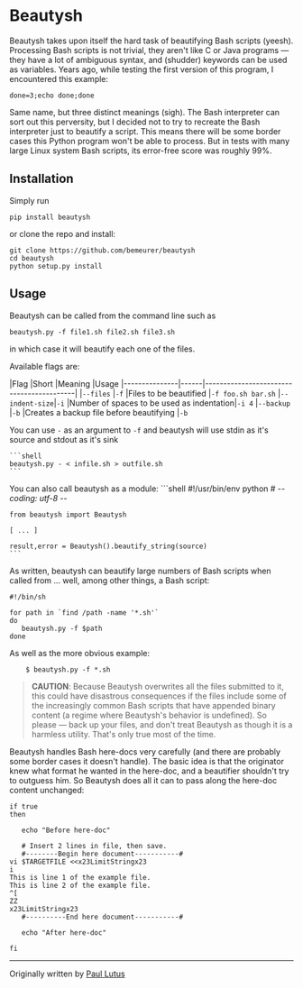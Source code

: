 # Beautysh

Beautysh takes upon itself the hard task of beautifying Bash scripts (yeesh).
Processing Bash scripts is not trivial, they aren't like C or Java programs —
they have a lot of ambiguous syntax, and (shudder) keywords can be used as
variables. Years ago, while testing the first version of this program, I
encountered this example:
```shell
done=3;echo done;done
```
Same name, but three distinct meanings (sigh). The Bash interpreter can sort out
 this perversity, but I decided not to try to recreate the Bash interpreter just
 to beautify a script. This means there will be some border cases this Python
program won't be able to process. But in tests with many large Linux system
Bash scripts, its error-free score was roughly 99%.

## Installation

Simply run
```shell
pip install beautysh
```
or clone the repo and install:
```shell
git clone https://github.com/bemeurer/beautysh
cd beautysh
python setup.py install
```

## Usage

Beautysh can be called from the command line such as
```shell
beautysh.py -f file1.sh file2.sh file3.sh
```
in which case it will beautify each one of the files.

Available flags are:

|Flag           |Short |Meaning                                   |Usage
|---------------|------|------------------------------------------|
|`--files`      |`-f`  |Files to be beautified                    |`-f foo.sh bar.sh`
|`--indent-size`|`-i`  |Number of spaces to be used as indentation|`-i 4`
|`--backup`     |`-b`  |Creates a backup file before beautifying  |`-b`

You can use `-` as an argument to `-f` and beautysh will use stdin as it's
source and stdout as it's sink

    ```shell
    beautysh.py - < infile.sh > outfile.sh
    ```

You can also call beautysh as a module:
    ```shell
    #!/usr/bin/env python
    # -*- coding: utf-8 -*-

    from beautysh import Beautysh

    [ ... ]

    result,error = Beautysh().beautify_string(source)
    ```

As written, beautysh can beautify large numbers of Bash scripts when called
from ... well, among other things, a Bash script:

```shell
#!/bin/sh

for path in `find /path -name '*.sh'`
do
   beautysh.py -f $path
done
```
As well as the more obvious example:
```shell
    $ beautysh.py -f *.sh
```

> **CAUTION**: Because Beautysh overwrites all the files submitted to it, this
> could have disastrous consequences if the files include some of the
> increasingly common Bash scripts that have appended binary content (a regime
> where Beautysh's behavior is undefined). So please — back up your files,
> and don't treat Beautysh as though it is a harmless utility. That's only true
> most of the time.

Beautysh handles Bash here-docs very carefully (and there are probably some
border cases it doesn't handle). The basic idea is that the originator knew what
 format he wanted in the here-doc, and a beautifier shouldn't try to outguess
him. So Beautysh does all it can to pass along the here-doc content
unchanged:

```shell
if true
then

   echo "Before here-doc"

   # Insert 2 lines in file, then save.
   #--------Begin here document-----------#
vi $TARGETFILE <<x23LimitStringx23
i
This is line 1 of the example file.
This is line 2 of the example file.
^[
ZZ
x23LimitStringx23
   #----------End here document-----------#

   echo "After here-doc"

fi
```
________________________________________________________________________________

Originally written by [Paul Lutus](http://arachnoid.com/python/beautify_bash_program.html)
